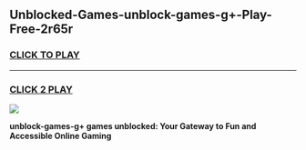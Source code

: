 
## Unblocked-Games-unblock-games-g+-Play-Free-2r65r
<h3>
<a href="https://premium76.site?title=unblock-games-g+&ref=20A">CLICK TO PLAY</a></h3>
<hr>

<h3>
<a href="https://premium76.site?title=unblock-games-g+&ref=20A">CLICK 2 PLAY</a>
  
</h3>

<a href="https://premium76.site?title=unblock-games-g+&ref=20A"><img src="https://clearcache.store/games.png"></a>


**unblock-games-g+ games unblocked: Your Gateway to Fun and Accessible Online Gaming**
